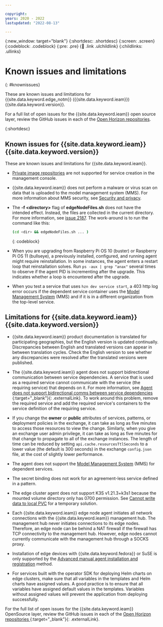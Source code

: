 ```yaml
---

copyright:
years: 2020 - 2022
lastupdated: "2022-08-13"

---
```


{:new_window: target="blank"}
{:shortdesc: .shortdesc}
{:screen: .screen}
{:codeblock: .codeblock}
{:pre: .pre}
{:child: .link .ulchildlink}
{:childlinks: .ullinks}

# Known issues and limitations
{: #knownissues}

These are known issues and limitations for {{site.data.keyword.edge_notm}} ({{site.data.keyword.ieam}}) {{site.data.keyword.version}}.

For a full list of open issues for the {{site.data.keyword.ieam}} open source layer, review the GitHub issues in each of the [Open Horizon repositories](https://github.com/open-horizon/).

{:shortdesc}

## Known issues for {{site.data.keyword.ieam}} {{site.data.keyword.version}}

These are known issues and limitations for {{site.data.keyword.ieam}}.

* [Private image repositories](../developing/container_registry.md) are not supported for service creation in the management console.

* {{site.data.keyword.ieam}} does not perform a malware or virus scan on data that is uploaded to the model management system (MMS). For more information about MMS security, see [Security and privacy](../user_management/security_privacy.md#malware).

* The **-f &lt;directory&gt;** flag of **edgeNodeFiles.sh** does not have the intended effect. Instead, the files are collected in the current directory. For more information, see [issue 2187](https://github.com/open-horizon/anax/issues/2187). The work-around is to run the command like this:

   ```bash
   (cd <dir> && edgeNodeFiles.sh ... )
   ```
   {: codeblock}

* When you are upgrading from Raspberry Pi OS 10 (buster) or Raspberry Pi OS 11 (bullseye), a previously installed, configured, and running agent might require reinstallation. In some instances, the agent enters a restart loop that reinstallation solves. Run `ps -aux | grep "anax"` several times to observe if the agent PID is incrementing after the upgrade. This indicates whether a loop is encountered after the upgrade.

* When you test a service that uses `hzn dev service start`, a 403 http log error occurs if the dependent service container uses the [Model Management System](../developing/model_management_system.md) (MMS) and if it is in a different organization from the top-level service.

## Limitations for {{site.data.keyword.ieam}} {{site.data.keyword.version}}

* {{site.data.keyword.ieam}} product documentation is translated for participating geographies, but the English version is updated continually. Discrepancies between English and translated versions can appear in between translation cycles. Check the English version to see whether any discrepancies were resolved after the translated versions were published.

* The {{site.data.keyword.ieam}} agent does not support bidirectional communication between service dependencies. A service that is used as a required service cannot communicate with the service (the requiring service) that depends on it. For more information, see [Agent does not support bidirectional comms between service dependencies ](https://github.com/open-horizon/anax/issues/2095){:target="_blank"}{: .externalLink}. To work around this problem, remove the required service and add the required service's containers to the service definition of the requiring service.

* If you change the **owner** or **public** attributes of services, patterns, or deployment policies in the exchange, it can take as long as five minutes to access those resources to view the change. Similarly, when you give an exchange user admin privilege, it can take as long as five minutes for that change to propagate to all of the exchange instances. The length of time can be reduced by setting `api.cache.resourcesTtlSeconds` to a lower value (the default is 300 seconds) in the exchange `config.json` file, at the cost of slightly lower performance.

* The agent does not support the [Model Management System](../developing/model_management_system.md) (MMS) for dependent services.

* The secret binding does not work for an agreement-less service defined in a pattern.
 
* The edge cluster agent does not support K3S v1.21.3+k3s1 because the mounted volume directory only has 0700 permission. See [Cannot write data to local PVC](https://github.com/k3s-io/k3s/issues/3704) for a temporary solution.
 
* Each {{site.data.keyword.ieam}} edge node agent initiates all network connections with the {{site.data.keyword.ieam}} management hub. The management hub never initiates connections to its edge nodes. Therefore, an edge node can be behind a NAT firewall if the firewall has TCP connectivity to the management hub. However, edge nodes cannot currently communicate with the management hub through a SOCKS proxy.
  
* Installation of edge devices with {{site.data.keyword.fedora}} or SuSE is only supported by the [Advanced manual agent installation and registration](../installing/advanced_man_install.md) method.
  
* For services built with the operator SDK for deploying Helm charts on edge clusters, make sure that all variables in the templates and Helm charts have assigned values. A good practice is to ensure that all variables have assigned default values in the templates. Variables without assigned values will prevent the application from deploying successfully.

For the full list of open issues for the {{site.data.keyword.ieam}} OpenSource layer, review the GitHub issues in each of the [Open Horizon repositories ](https://github.com/open-horizon/){:target="_blank"}{: .externalLink}.

